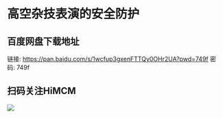 # 高空杂技表演的安全防护

## 百度网盘下载地址
  
链接: https://pan.baidu.com/s/1wcfup3gxenFTTQy0OHr2UA?pwd=749f 
密码: 749f

## 扫码关注HiMCM
![](https://avatars2.githubusercontent.com/u/16745793?s=200&v=4)
